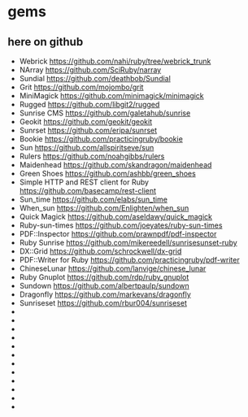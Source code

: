 # gems

## here on github

* Webrick https://github.com/nahi/ruby/tree/webrick_trunk
* NArray https://github.com/SciRuby/narray
* Sundial https://github.com/deathbob/Sundial
* Grit https://github.com/mojombo/grit
* MiniMagick https://github.com/minimagick/minimagick
* Rugged https://github.com/libgit2/rugged
* Sunrise CMS https://github.com/galetahub/sunrise
* Geokit https://github.com/geokit/geokit
* Sunrset https://github.com/eripa/sunrset
* Bookie https://github.com/practicingruby/bookie
* Sun https://github.com/allspiritseve/sun
* Rulers https://github.com/noahgibbs/rulers
* Maidenhead https://github.com/skandragon/maidenhead
* Green Shoes https://github.com/ashbb/green_shoes
* Simple HTTP and REST client for Ruby https://github.com/basecamp/rest-client
* Sun_time https://github.com/elabs/sun_time
* When_sun https://github.com/Enlighten/when_sun
* Quick Magick https://github.com/aseldawy/quick_magick
* Ruby-sun-times https://github.com/joeyates/ruby-sun-times
* PDF::Inspector https://github.com/prawnpdf/pdf-inspector
* Ruby Sunrise https://github.com/mikereedell/sunrisesunset-ruby
* DX::Grid https://github.com/schrockwell/dx-grid
* PDF::Writer for Ruby https://github.com/practicingruby/pdf-writer
* ChineseLunar https://github.com/lanvige/chinese_lunar
* Ruby Gnuplot https://github.com/rdp/ruby_gnuplot
* Sundown https://github.com/albertpaulp/sundown
* Dragonfly https://github.com/markevans/dragonfly
* Sunriseset https://github.com/rbur004/sunriseset
* 
*
*
*
*
*
*
*
*
*
*
*
